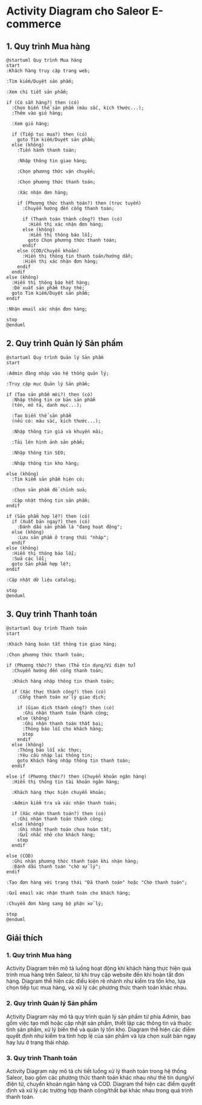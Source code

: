 # Activity Diagram cho Saleor E-commerce

## 1. Quy trình Mua hàng

```
@startuml Quy trình Mua hàng
start
:Khách hàng truy cập trang web;

:Tìm kiếm/Duyệt sản phẩm;

:Xem chi tiết sản phẩm;

if (Có sẵn hàng?) then (có)
  :Chọn biến thể sản phẩm (màu sắc, kích thước...);
  :Thêm vào giỏ hàng;
  
  :Xem giỏ hàng;
  
  if (Tiếp tục mua?) then (có)
    goto Tìm kiếm/Duyệt sản phẩm;
  else (không)
    :Tiến hành thanh toán;
    
    :Nhập thông tin giao hàng;
    
    :Chọn phương thức vận chuyển;
    
    :Chọn phương thức thanh toán;
    
    :Xác nhận đơn hàng;
    
    if (Phương thức thanh toán?) then (trực tuyến)
      :Chuyển hướng đến cổng thanh toán;
      
      if (Thanh toán thành công?) then (có)
        :Hiển thị xác nhận đơn hàng;
      else (không)
        :Hiển thị thông báo lỗi;
        goto Chọn phương thức thanh toán;
      endif
    else (COD/Chuyển khoản)
      :Hiển thị thông tin thanh toán/hướng dẫn;
      :Hiển thị xác nhận đơn hàng;
    endif
  endif
else (không)
  :Hiển thị thông báo hết hàng;
  :Đề xuất sản phẩm thay thế;
  goto Tìm kiếm/Duyệt sản phẩm;
endif

:Nhận email xác nhận đơn hàng;

stop
@enduml
```

## 2. Quy trình Quản lý Sản phẩm

```
@startuml Quy trình Quản lý Sản phẩm
start

:Admin đăng nhập vào hệ thống quản lý;

:Truy cập mục Quản lý Sản phẩm;

if (Tạo sản phẩm mới?) then (có)
  :Nhập thông tin cơ bản sản phẩm 
  (tên, mô tả, danh mục...);
  
  :Tạo biến thể sản phẩm 
  (nếu có: màu sắc, kích thước...);
  
  :Nhập thông tin giá và khuyến mãi;
  
  :Tải lên hình ảnh sản phẩm;
  
  :Nhập thông tin SEO;
  
  :Nhập thông tin kho hàng;

else (không)
  :Tìm kiếm sản phẩm hiện có;
  
  :Chọn sản phẩm để chỉnh sửa;
  
  :Cập nhật thông tin sản phẩm;
endif

if (Sản phẩm hợp lệ?) then (có)
  if (Xuất bản ngay?) then (có)
    :Đánh dấu sản phẩm là "đang hoạt động";
  else (không)
    :Lưu sản phẩm ở trạng thái "nháp";
  endif
else (không)
  :Hiển thị thông báo lỗi;
  :Sửa các lỗi;
  goto Sản phẩm hợp lệ?;
endif

:Cập nhật dữ liệu catalog;

stop
@enduml
```

## 3. Quy trình Thanh toán

```
@startuml Quy trình Thanh toán
start

:Khách hàng hoàn tất thông tin giao hàng;

:Chọn phương thức thanh toán;

if (Phương thức?) then (Thẻ tín dụng/Ví điện tử)
  :Chuyển hướng đến cổng thanh toán;
  
  :Khách hàng nhập thông tin thanh toán;
  
  if (Xác thực thành công?) then (có)
    :Cổng thanh toán xử lý giao dịch;
    
    if (Giao dịch thành công?) then (có)
      :Ghi nhận thanh toán thành công;
    else (không)
      :Ghi nhận thanh toán thất bại;
      :Thông báo lỗi cho khách hàng;
      stop
    endif
  else (không)
    :Thông báo lỗi xác thực;
    :Yêu cầu nhập lại thông tin;
    goto Khách hàng nhập thông tin thanh toán;
  endif
  
else if (Phương thức?) then (Chuyển khoản ngân hàng)
  :Hiển thị thông tin tài khoản ngân hàng;
  
  :Khách hàng thực hiện chuyển khoản;
  
  :Admin kiểm tra và xác nhận thanh toán;
  
  if (Xác nhận thanh toán?) then (có)
    :Ghi nhận thanh toán thành công;
  else (không)
    :Ghi nhận thanh toán chưa hoàn tất;
    :Gửi nhắc nhở cho khách hàng;
    stop
  endif
  
else (COD)
  :Ghi nhận phương thức thanh toán khi nhận hàng;
  :Đánh dấu thanh toán "chờ xử lý";
endif

:Tạo đơn hàng với trạng thái "Đã thanh toán" hoặc "Chờ thanh toán";

:Gửi email xác nhận thanh toán cho khách hàng;

:Chuyển đơn hàng sang bộ phận xử lý;

stop
@enduml
```

## Giải thích

### 1. Quy trình Mua hàng
Activity Diagram trên mô tả luồng hoạt động khi khách hàng thực hiện quá trình mua hàng trên Saleor, từ khi truy cập website đến khi hoàn tất đơn hàng. Diagram thể hiện các điều kiện rẽ nhánh như kiểm tra tồn kho, lựa chọn tiếp tục mua hàng, và xử lý các phương thức thanh toán khác nhau.

### 2. Quy trình Quản lý Sản phẩm
Activity Diagram này mô tả quy trình quản lý sản phẩm từ phía Admin, bao gồm việc tạo mới hoặc cập nhật sản phẩm, thiết lập các thông tin và thuộc tính sản phẩm, xử lý biến thể và quản lý tồn kho. Diagram thể hiện các điểm quyết định như kiểm tra tính hợp lệ của sản phẩm và lựa chọn xuất bản ngay hay lưu ở trạng thái nháp.

### 3. Quy trình Thanh toán
Activity Diagram này mô tả chi tiết luồng xử lý thanh toán trong hệ thống Saleor, bao gồm các phương thức thanh toán khác nhau như thẻ tín dụng/ví điện tử, chuyển khoản ngân hàng và COD. Diagram thể hiện các điểm quyết định và xử lý các trường hợp thành công/thất bại khác nhau trong quá trình thanh toán. 